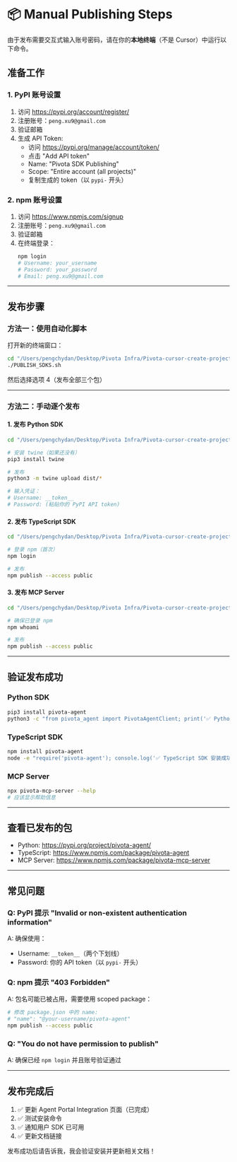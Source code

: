 # 📦 Manual Publishing Steps

由于发布需要交互式输入账号密码，请在你的**本地终端**（不是 Cursor）中运行以下命令。

## 准备工作

### 1. PyPI 账号设置
1. 访问 https://pypi.org/account/register/
2. 注册账号：`peng.xu9@gmail.com`
3. 验证邮箱
4. 生成 API Token:
   - 访问 https://pypi.org/manage/account/token/
   - 点击 "Add API token"
   - Name: "Pivota SDK Publishing"
   - Scope: "Entire account (all projects)"
   - 复制生成的 token（以 `pypi-` 开头）

### 2. npm 账号设置
1. 访问 https://www.npmjs.com/signup
2. 注册账号：`peng.xu9@gmail.com`
3. 验证邮箱
4. 在终端登录：
   ```bash
   npm login
   # Username: your_username
   # Password: your_password
   # Email: peng.xu9@gmail.com
   ```

---

## 发布步骤

### 方法一：使用自动化脚本

打开新的终端窗口：

```bash
cd "/Users/pengchydan/Desktop/Pivota Infra/Pivota-cursor-create-project-directory-structure-8344"
./PUBLISH_SDKS.sh
```

然后选择选项 4（发布全部三个包）

---

### 方法二：手动逐个发布

#### 1. 发布 Python SDK

```bash
cd "/Users/pengchydan/Desktop/Pivota Infra/Pivota-cursor-create-project-directory-structure-8344/pivota_sdk/python"

# 安装 twine（如果还没有）
pip3 install twine

# 发布
python3 -m twine upload dist/*

# 输入凭证：
# Username: __token__
# Password: (粘贴你的 PyPI API token)
```

#### 2. 发布 TypeScript SDK

```bash
cd "/Users/pengchydan/Desktop/Pivota Infra/Pivota-cursor-create-project-directory-structure-8344/pivota_sdk/typescript"

# 登录 npm（首次）
npm login

# 发布
npm publish --access public
```

#### 3. 发布 MCP Server

```bash
cd "/Users/pengchydan/Desktop/Pivota Infra/Pivota-cursor-create-project-directory-structure-8344/pivota_sdk/mcp-server"

# 确保已登录 npm
npm whoami

# 发布
npm publish --access public
```

---

## 验证发布成功

### Python SDK
```bash
pip3 install pivota-agent
python3 -c "from pivota_agent import PivotaAgentClient; print('✅ Python SDK 安装成功')"
```

### TypeScript SDK
```bash
npm install pivota-agent
node -e "require('pivota-agent'); console.log('✅ TypeScript SDK 安装成功')"
```

### MCP Server
```bash
npx pivota-mcp-server --help
# 应该显示帮助信息
```

---

## 查看已发布的包

- Python: https://pypi.org/project/pivota-agent/
- TypeScript: https://www.npmjs.com/package/pivota-agent
- MCP Server: https://www.npmjs.com/package/pivota-mcp-server

---

## 常见问题

### Q: PyPI 提示 "Invalid or non-existent authentication information"
A: 确保使用：
- Username: `__token__`（两个下划线）
- Password: 你的 API token（以 `pypi-` 开头）

### Q: npm 提示 "403 Forbidden"
A: 包名可能已被占用，需要使用 scoped package：
```bash
# 修改 package.json 中的 name:
# "name": "@your-username/pivota-agent"
npm publish --access public
```

### Q: "You do not have permission to publish"
A: 确保已经 `npm login` 并且账号验证通过

---

## 发布完成后

1. ✅ 更新 Agent Portal Integration 页面（已完成）
2. ✅ 测试安装命令
3. ✅ 通知用户 SDK 已可用
4. ✅ 更新文档链接

发布成功后请告诉我，我会验证安装并更新相关文档！



